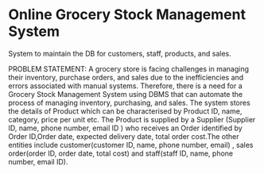 # Online Grocery Stock Management System
System to maintain the DB for customers, staff, products, and sales.





PROBLEM STATEMENT:
A grocery store is facing challenges in managing their inventory, 
purchase orders, and sales due to the inefficiencies and errors 
associated with manual systems. Therefore, there is a need for a 
Grocery Stock Management System using DBMS that can automate 
the process of managing inventory, purchasing, and sales. The system 
stores the details of Product which can be characterised by Product 
ID, name, category, price per unit etc. The Product is supplied by a 
Supplier (Supplier ID, name, phone number, email ID ) who receives 
an Order identified by Order ID,Order date, expected delivery date, 
total order cost.The other entities include customer(customer ID, 
name, phone number, email) , sales order(order ID, order date, total 
cost) and staff(staff ID, name, phone number, email ID).
